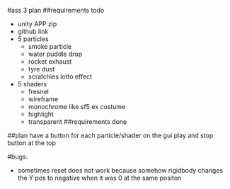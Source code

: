 #ass 3 plan
##requirements todo
* unity APP zip
* github link
* 5 particles
  * smoke particle
  * water puddle drop
  * rocket exhaust
  * tyre dust
  * scratchies lotto effect
* 5 shaders
  * fresnel
  * wireframe
  * monochrome like sf5 ex costume
  * highlight
  * transparent
##requirements done

##plan
have a button for each particle/shader on the gui
play and stop button at the top

#bugs:
* sometimes reset does not work because somehow rigidbody changes the Y pos to negative when it was 0 at the same positon
